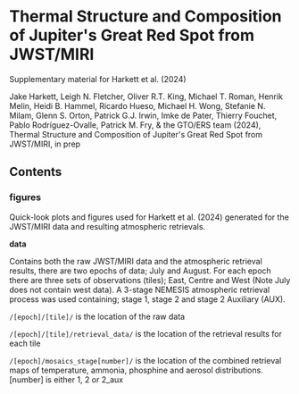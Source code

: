 # Thermal Structure and Composition of Jupiter's Great Red Spot from JWST/MIRI
Supplementary material for Harkett et al. (2024)

Jake Harkett, Leigh N. Fletcher, Oliver R.T. King, Michael T. Roman, Henrik Melin, Heidi B. Hammel, Ricardo Hueso, Michael H. Wong, Stefanie N. Milam, Glenn S. Orton, Patrick G.J. Irwin, Imke de Pater, Thierry Fouchet, Pablo Rodríguez-Ovalle, Patrick M. Fry, & the GTO/ERS team (2024), Thermal Structure and Composition of Jupiter's Great Red Spot from JWST/MIRI, in prep

## Contents

### figures

Quick-look plots and figures used for Harkett et al. (2024) generated for the JWST/MIRI data and resulting atmospheric retrievals.

**data**

Contains both the raw JWST/MIRI data and the atmospheric retrieval results, there are two epochs of data; July and August. For each epoch there are three sets of observations (tiles); East, Centre and West (Note July does not contain west data). A 3-stage NEMESIS atmospheric retrieval process was used containing; stage 1, stage 2 and stage 2 Auxiliary (AUX).

```/[epoch]/[tile]/``` is the location of the raw data

```/[epoch]/[tile]/retrieval_data/``` is the location of the retrieval results for each tile

```/[epoch]/mosaics_stage[number]/``` is the location of the combined retrieval maps of temperature, ammonia, phosphine and aerosol distributions. [number] is either 1, 2 or 2_aux
